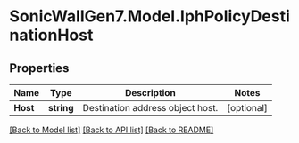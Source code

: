 # SonicWallGen7.Model.IphPolicyDestinationHost

## Properties

Name | Type | Description | Notes
------------ | ------------- | ------------- | -------------
**Host** | **string** | Destination address object host. | [optional] 

[[Back to Model list]](../README.md#documentation-for-models) [[Back to API list]](../README.md#documentation-for-api-endpoints) [[Back to README]](../README.md)

